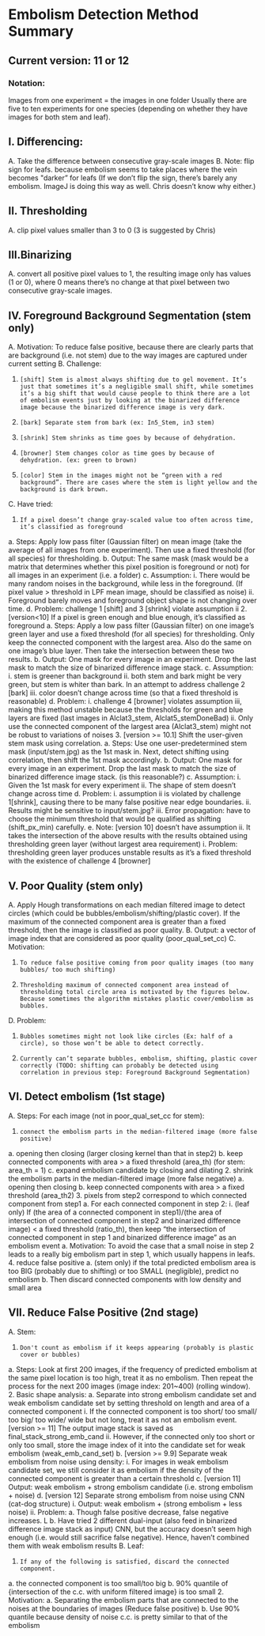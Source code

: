 # Embolism Detection Method Summary
 
## Current version: 11 or 12
 

### Notation:
Images from one experiment = the images in one folder
Usually there are five to ten experiments for one species (depending on whether they have images for both stem and leaf).


## I. Differencing:
A.     Take the difference between consecutive gray-scale images
B.     Note: flip sign for leafs. because embolism seems to take places where the vein becomes "darker” for leafs 
(If we don’t flip the sign, there’s barely any embolism. ImageJ is doing this way as well. Chris doesn’t know why either.)


## II.  Thresholding
A.     clip pixel values smaller than 3 to 0 (3 is suggested by Chris)


## III.Binarizing
A.     convert all positive pixel values to 1, the resulting image only has values (1 or 0),
 where 0 means there’s no change at that pixel between two consecutive gray-scale images.

## IV.  Foreground Background Segmentation (stem only)
A.     Motivation: To reduce false positive, because there are clearly parts that are background (i.e. not stem) due to the way images are captured under current setting
B.     Challenge:
1.     [shift] Stem is almost always shifting due to gel movement. It’s just that sometimes it’s a negligible small shift, while sometimes it’s a big shift that would cause people to think there are a lot of embolism events just by looking at the binarized difference image because the binarized difference image is very dark.
2.     [bark] Separate stem from bark (ex: In5_Stem, in3 stem)
3.     [shrink] Stem shrinks as time goes by because of dehydration.
4.     [browner] Stem changes color as time goes by because of dehydration. (ex: green to brown)
5.     [color] Stem in the images might not be “green with a red background”. There are cases where the stem is light yellow and the background is dark brown.
C.     Have tried:
1.     If a pixel doesn’t change gray-scaled value too often across time, it’s classified as foreground
a.     Steps: Apply low pass filter (Gaussian filter) on mean image (take the average of all images from one experiment). Then use a fixed threshold (for all species) for thresholding.
b.     Output: The same mask (mask would be a matrix that determines whether this pixel position is foreground or not) for all images in an experiment (i.e. a folder)
c.      Assumption:
i.       There would be many random noises in the background, while less in the foreground. (If pixel value > threshold in LPF mean image, should be classified as noise)
ii.      Foreground barely moves and foreground object shape is not changing over time.
d.     Problem: challenge 1 [shift] and 3 [shrink] violate assumption ii
2.     [version<10] If a pixel is green enough and blue enough, it’s classified as foreground
a.     Steps: Apply a low pass filter (Gaussian filter) on one image’s green layer and use a fixed threshold (for all species) for thresholding. Only keep the connected component with the largest area. Also do the same on one image’s blue layer. Then take the intersection between these two results.
b.     Output: One mask for every image in an experiment. Drop the last mask to match the size of binarized difference image stack.
c.      Assumption:
i.       stem is greener than background
ii.      both stem and bark might be very green, but stem is whiter than bark. In an attempt to address challenge 2 [bark]
iii.    color doesn’t change across time (so that a fixed threshold is reasonable)
d.     Problem:
i.       challenge 4 [browner] violates assumption iii, making this method unstable because the thresholds for green and blue layers are fixed (last images in Alclat3_stem, Alclat5_stemDoneBad)
ii.      Only use the connected component of the largest area (Alclat3_stem) might not be robust to variations of noises
3.     [version >= 10.1] Shift the user-given stem mask using correlation.
a.     Steps: Use one user-predetermined stem mask (input/stem.jpg) as the 1st mask in. Next, detect shifting using correlation, then shift the 1st mask accordingly.
b.     Output: One mask for every image in an experiment. Drop the last mask to match the size of binarized difference image stack. (is this reasonable?)
c.      Assumption:
i.       Given the 1st mask for every experiment
ii.      The shape of stem doesn’t change across time
d.     Problem:
i.       assumption ii is violated by challenge 1[shrink], causing there to be many false positive near edge boundaries.
ii.      Results might be sensitive to input/stem.jpg?
iii.    Error propagation: have to choose the minimum threshold that would be qualified as shifting (shift_px_min) carefully.
e.     Note: [version 10] doesn’t have assumption ii.
It takes the intersection of the above results with the results obtained using thresholding green layer (without largest area requirement)
i.       Problem: thresholding green layer produces unstable results as it’s a fixed threshold with the existence of challenge 4 [browner]
 
 
## V.  Poor Quality (stem only)
A.     Apply Hough transformations on each median filtered image to detect circles (which could be bubbles/embolism/shifting/plastic cover). If the maximum of the connected component area is greater than a fixed threshold, then the image is classified as poor quality.
B.     Output: a vector of image index that are considered as poor quality (poor_qual_set_cc)
C.     Motivation:
1.     To reduce false positive coming from poor quality images (too many bubbles/ too much shifting)
2.     Thresholding maximum of connected component area instead of thresholding total circle area is motivated by the figures below. Because sometimes the algorithm mistakes plastic cover/embolism as bubbles.
D.     Problem:
1.     Bubbles sometimes might not look like circles (Ex: half of a circle), so those won’t be able to detect correctly.
2.     Currently can’t separate bubbles, embolism, shifting, plastic cover correctly (TODO: shifting can probably be detected using correlation in previous step: Foreground Background Segmentation)


## VI.  Detect embolism (1st stage)
A.     Steps:
For each image (not in poor_qual_set_cc for stem):
1.     connect the embolism parts in the median-filtered image (more false positive)
a.     opening then closing (larger closing kernel than that in step2)
b.     keep connected components with area > a fixed threshold (area_th) (for stem: area_th = 1)
c.  	expand embolism candidate by closing and dilating
2.     shrink the embolism parts in the median-filtered image (more false negative)
a.     opening then closing
b.     keep connected components with area > a fixed threshold (area_th2)
3.     pixels from step2 correspond to which connected component from step1
a.     For each connected component in step 2:
i.       (leaf only) If (the area of a connected component in step1)/(the area of intersection of connected component in step2 and binarized difference image) < a fixed threshold (ratio_th), then keep “the intersection of connected component in step 1 and binarized difference image” as an embolism event
a.     Motivation: To avoid the case that a small noise in step 2 leads to a really big embolism part in step 1, which usually happens in leafs.
4.     reduce false positive
a.     (stem only) if the total predicted embolism area is too BIG (probably due to shifting) or too SMALL (negligible), predict no embolism
b.     Then discard connected components with low density and small area


## VII. Reduce False Positive (2nd stage)
A.     Stem:
1.     Don't count as embolism if it keeps appearing (probably is plastic cover or bubbles)
a.     Steps: Look at first 200 images, if the frequency of predicted embolism at the same pixel location is too high, treat it as no embolism. Then repeat the process for the next 200 images (image index: 201~400) (rolling window).
2.     Basic shape analysis:
a.     Separate into strong embolism candidate set and weak embolism candidate set by setting threshold on length and area of a connected component
i.       If the connected component is too short/ too small/ too big/ too wide/ wide but not long, treat it as not an embolism event. [version >= 11] The output image stack is saved as final_stack_strong_emb_cand
ii.      However, if the connected only too short or only too small, store the image index of it into the candidate set for weak embolism (weak_emb_cand_set)
b.     [version >= 9.9] Separate weak embolism from noise using density:
i.       For images in weak embolism candidate set, we still consider it as embolism if the density of the connected component is greater than a certain threshold
c.      [version 11] Output: weak embolism + strong embolism candidate (i.e. strong embolism + noise)
d.     [version 12] Separate strong embolism from noise using CNN (cat-dog structure)
i.       Output: weak embolism + (strong embolism + less noise)
ii.      Problem:
a.     Though false positive decrease, false negative increases. L
b.     Have tried 2 different dual-input (also feed in binarized difference image stack as input) CNN, but the accuracy doesn’t seem high enough (i.e. would still sacrifice false negative). Hence, haven’t combined them with weak embolism results
B.     Leaf:
1.     If any of the following is satisfied, discard the connected component.
a.     the connected component is too small/too big
b.     90% quantile of {intersection of the c.c. with uniform filtered image} is too small
2.     Motivation:
a.     Separating the embolism parts that are connected to the noises at the boundaries of images (Reduce false positive)
b.     Use 90% quantile because density of noise c.c. is pretty similar to that of the embolism
 

